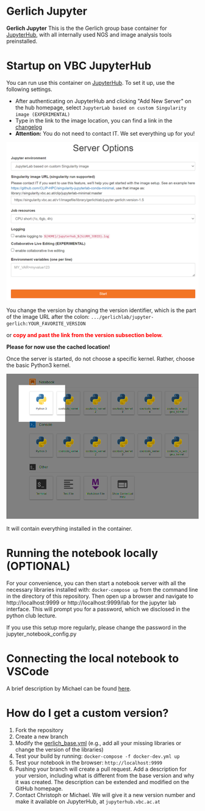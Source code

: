 # Gerlich Jupyter
**Gerlich Jupyter** This is the the Gerlich group base container for [JupyterHub](https://jupyterhub.vbc.ac.at/), with all internally used NGS and image analysis tools preinstalled.

# Startup on VBC JupyterHub

You can run use this container on [JupyterHub](https://jupyterhub.vbc.ac.at/).
To set it up, use the following settings.
 - After authenticating on JupyterHub and clicking "Add New Server" on the hub homepage, select `JupyterLab based on custom Singularity image (EXPERIMENTAL)`
 - Type in the link to the image location, you can find a link in the [changelog](./changelog.md)
 - **Attention:** You do not need to contact IT. We set everything up for you!


![JupyterHub Settings](images/settings.png)


You change the version by changing the version identifier, which is the part of the image URL after the colon:
`.../gerlichlab/jupyter-gerlich:YOUR_FAVORITE_VERSION`

or <span style="color:red">**copy and past the link from the version subsection below.**<span>
 
**Please for now use the cached location!**

Once the server is started, do not choose a specific kernel. Rather, choose the basic Python3 kernel.


![Python Kernel](images/kernel.png)


It will contain everything installed in the container.

# Running the notebook locally (OPTIONAL)
For your convenience, you can then start a notebook server with all the necessary libraries installed with:
`docker-compose up` from the command line in the directory of this repository.
Then open up a browser and navigate to http://localhost:9999 or http://localhost:9999/lab for the jupyter lab interface. 
This will prompt you for a password, which we disclosed in the python club lecture.

If you use this setup more regularly, please change the password in the jupyter_notebook_config.py

# Connecting the local notebook to VSCode 
A brief description by Michael can be found [here](https://github.com/gerlichlab/python_club_seq_formats_I).

# How do I get a custom version?
 
1. Fork the repository
1. Create a new branch
1. Modify the [gerlich_base.yml](./gerlich_base.yml) (e.g., add all your missing libraries or change the version of the libraries)
1. Test your build by running: `docker-compose -f docker-dev.yml up`
1. Test your notebook in the browser: `http://localhost:9999`
1. Pushing your branch will create a pull request. Add a description for your version, including what is different from the base version and why it was created. The description can be extended and modified on the GitHub homepage.
1. Contact Christoph or Michael. We will give it a new version number and make it available on JupyterHub, at `jupyterhub.vbc.ac.at`
